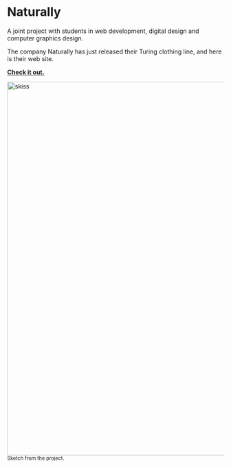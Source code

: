 # Naturally
A joint project with students in web development, digital design and computer graphics design.

The company Naturally has just released their Turing clothing line, and here is their web site.

**[Check it out.](https://naturally-turing.netlify.app/)**

<img width="871" alt="skiss" src="/images/klader_till_skolan.png">
<sub>Sketch from the project.</sub> 
